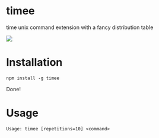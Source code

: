 # timee
time unix command extension with a fancy distribution table

![](https://cloud.githubusercontent.com/assets/764414/16387463/e2435e7a-3c8c-11e6-8d37-8f2a1299a67e.png)

# Installation

```
npm install -g timee
```

Done!

# Usage

```
Usage: timee [repetitions=10] <command>
```
